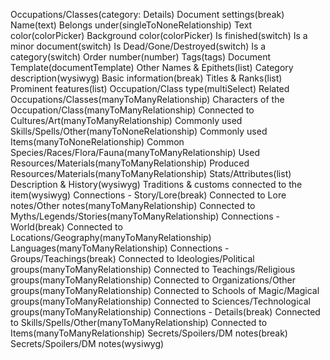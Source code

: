 Occupations/Classes(category: Details)
    Document settings(break)
    Name(text)
    Belongs under(singleToNoneRelationship)
    Text color(colorPicker)
    Background color(colorPicker)
    Is finished(switch)
    Is a minor document(switch)
    Is Dead/Gone/Destroyed(switch)
    Is a category(switch)
    Order number(number)
    Tags(tags)
    Document Template(documentTemplate)
    Other Names & Epithets(list)
    Category description(wysiwyg)
    Basic information(break)
    Titles & Ranks(list)
    Prominent features(list)
    Occupation/Class type(multiSelect)
    Related Occupations/Classes(manyToManyRelationship)
    Characters of the Occupation/Class(manyToManyRelationship)
    Connected to Cultures/Art(manyToManyRelationship)
    Commonly used Skills/Spells/Other(manyToNoneRelationship)
    Commonly used Items(manyToNoneRelationship)
    Common Species/Races/Flora/Fauna(manyToManyRelationship)
    Used Resources/Materials(manyToManyRelationship)
    Produced Resources/Materials(manyToManyRelationship)
    Stats/Attributes(list)
    Description & History(wysiwyg)
    Traditions & customs connected to the item(wysiwyg)
    Connections - Story/Lore(break)
    Connected to Lore notes/Other notes(manyToManyRelationship)
    Connected to Myths/Legends/Stories(manyToManyRelationship)
    Connections - World(break)
    Connected to Locations/Geography(manyToManyRelationship)
    Languages(manyToManyRelationship)
    Connections - Groups/Teachings(break)
    Connected to Ideologies/Political groups(manyToManyRelationship)
    Connected to Teachings/Religious groups(manyToManyRelationship)
    Connected to Organizations/Other groups(manyToManyRelationship)
    Connected to Schools of Magic/Magical groups(manyToManyRelationship)
    Connected to Sciences/Technological groups(manyToManyRelationship)
    Connections - Details(break)
    Connected to Skills/Spells/Other(manyToManyRelationship)
    Connected to Items(manyToManyRelationship)
    Secrets/Spoilers/DM notes(break)
    Secrets/Spoilers/DM notes(wysiwyg)